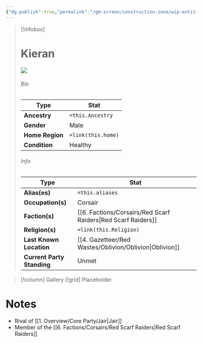 ```yaml
---
{"dg-publish":true,"permalink":"/gm-screen/construction-zone/wip-entities/npc-compendium/prologue/kieran/","noteIcon":""}
---
```



> [!infobox]
> # Kieran
> ![](https://i.imgur.com/JP7rNbU.png)
> ###### Bio
> Type |  Stat |
> ---|---|
> **Ancestry** | `=this.Ancestry` |
> **Gender** | Male |
> **Home Region** | `=link(this.home)` |
> **Condition** | Healthy |
> ###### Info
> Type |  Stat |
> ---|---|
> **Alias(es)** | `=this.aliases` |
> **Occupation(s)** | Corsair |
> **Faction(s)** | [[6. Factions/Corsairs/Red Scarf Raiders\|Red Scarf Raiders]] |
> **Religion(s)** | `=link(this.Religion)` |
> **Last Known Location** | [[4. Gazetteer/Red Wastes/Oblivion/Oblivion\|Oblivion]] |
> **Current Party Standing** | Unmet |

> [!column] Gallery 
> [!grid] 
> Placeholder
# Notes

- Rival of [[1. Overview/Core Party/Jair\|Jair]] 
- Member of the [[6. Factions/Corsairs/Red Scarf Raiders\|Red Scarf Raiders]]

